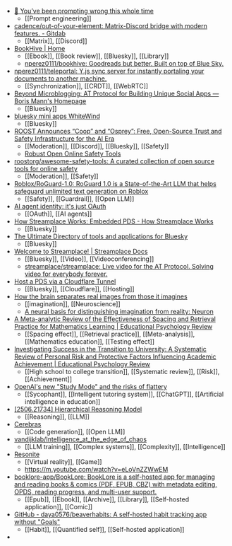 - [🔮 You’ve been prompting wrong this whole time](https://www.exponentialview.co/p/how-to-train-your-ai)
	- [[Prompt engineering]]
- [cadence/out-of-your-element: Matrix-Discord bridge with modern features. - Gitdab](https://gitdab.com/cadence/out-of-your-element/)
	- [[Matrix]], [[Discord]]
- [BookHive | Home](https://bookhive.buzz/)
	- [[Ebook]], [[Book review]], [[Bluesky]], [[Library]]
	- [nperez0111/bookhive: Goodreads but better. Built on top of Blue Sky.](https://github.com/nperez0111/bookhive)
- [nperez0111/teleportal: Y.js sync server for instantly portaling your documents to another machine.](https://github.com/nperez0111/teleportal)
	- [[Synchronization]], [[CRDT]], [[WebRTC]]
- [Beyond Microblogging: AT Protocol for Building Unique Social Apps — Boris Mann's Homepage](https://bmannconsulting.com/notes/beyond-microblogging-atproto/)
	- [[Bluesky]]
- [bluesky mini apps WhiteWind](https://whtwnd.com/did:plc:5bzztbxvhii56ryi3az7lvzh/3lvchehzyyk2h/bafyreifrt3hmmwkgjgutqjkqp6bidjfwvq2snvhtiewf4mko4gbjgaeksq)
	- [[Bluesky]]
- [ROOST Announces “Coop” and “Osprey”: Free, Open-Source Trust and Safety Infrastructure for the AI Era](https://roost.tools/blog/roost-announces-coop-and-osprey-free-open-source-trust-and-safety-infrastructure-for-the-ai-era/)
	- [[Moderation]], [[Discord]], [[Bluesky]], [[Safety]]
	- [Robust Open Online Safety Tools](https://roost.tools/)
- [roostorg/awesome-safety-tools: A curated collection of open source tools for online safety](https://github.com/roostorg/awesome-safety-tools)
	- [[Moderation]], [[Safety]]
- [Roblox/RoGuard-1.0: RoGuard 1.0 is a State-of-the-Art LLM that helps safeguard unlimited text generation on Roblox](https://github.com/Roblox/RoGuard-1.0)
	- [[Safety]], [[Guardrail]], [[Open LLM]]
- [AI agent identity: it's just OAuth](https://mayakaczorowski.com/blogs/ai-agent-authentication)
	- [[OAuth]], [[AI agents]]
- [How Streamplace Works: Embedded PDS - How Streamplace Works](https://streamplace.leaflet.pub/3lut7mgni5s2k)
	- [[Bluesky]]
- [The Ultimate Directory of tools and applications for Bluesky](https://blueskydirectory.com/)
	- [[Bluesky]]
- [Welcome to Streamplace! | Streamplace Docs](https://stream.place/docs/)
	- [[Bluesky]], [[Video]], [[Videoconferencing]]
	- [streamplace/streamplace: Live video for the AT Protocol. Solving video for everybody forever.](https://github.com/streamplace/streamplace/tree/next)
- [Host a PDS via a Cloudflare Tunnel](https://baileytownsend.dev/articles/host-a-pds-with-a-cloudflare-tunnel)
	- [[Bluesky]], [[Cloudflare]], [[Hosting]]
- [How the brain separates real images from those it imagines](https://www.nature.com/articles/d41586-025-01752-2)
	- [[imagination]], [[Neuroscience]]
	- [A neural basis for distinguishing imagination from reality: Neuron](https://www.cell.com/neuron/fulltext/S0896-6273(25)00362-9)
- [A Meta-analytic Review of the Effectiveness of Spacing and Retrieval Practice for Mathematics Learning | Educational Psychology Review](https://link.springer.com/article/10.1007/s10648-025-10035-1)
	- [[Spacing effect]], [[Retrieval practice]], [[Meta-analysis]], [[Mathematics education]], [[Testing effect]]
- [Investigating Success in the Transition to University: A Systematic Review of Personal Risk and Protective Factors Influencing Academic Achievement | Educational Psychology Review](https://link.springer.com/article/10.1007/s10648-024-09891-0)
	- [[High school to college transition]], [[Systematic review]], [[Risk]], [[Achievement]]
- [OpenAI's new "Study Mode" and the risks of flattery](https://resobscura.substack.com/p/openais-new-study-mode-and-the-risks)
	- [[Sycophant]], [[Intelligent tutoring system]], [[ChatGPT]], [[Artificial intelligence in education]]
- [[2506.21734] Hierarchical Reasoning Model](https://arxiv.org/abs/2506.21734)
	- [[Reasoning]], [[LLM]]
- [Cerebras](https://www.cerebras.ai/blog/introducing-cerebras-code)
	- [[Code generation]], [[Open LLM]]
- [vandijklab/Intelligence_at_the_edge_of_chaos](https://github.com/vandijklab/Intelligence_at_the_edge_of_chaos)
	- [[LLM training]], [[Complex systems]], [[Complexity]], [[Intelligence]]
- [Resonite](https://resonite.com/)
	- [[Virtual reality]], [[Game]]
	- https://m.youtube.com/watch?v=eLoVnZZWwEM
- [booklore-app/BookLore: BookLore is a self-hosted app for managing and reading books & comics (PDF, EPUB, CBZ) with metadata editing, OPDS, reading progress, and multi-user support.](https://github.com/booklore-app/BookLore)
	- [[Epub]], [[Ebook]], [[Archive]], [[Library]], [[Self-hosted application]], [[Comic]]
- [GitHub - daya0576/beaverhabits: A self-hosted habit tracking app without "Goals"](https://github.com/daya0576/beaverhabits)
	- [[Habit]], [[Quantified self]], [[Self-hosted application]]
-
